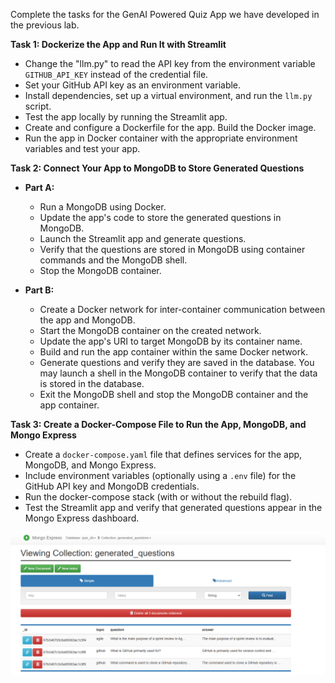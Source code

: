 Complete the tasks for the GenAI Powered Quiz App we have developed in the previous lab.

**Task 1: Dockerize the App and Run It with Streamlit**
  - Change the "llm.py" to  read the API key from the environment variable `GITHUB_API_KEY` instead of the credential file.
  - Set your GitHub API key as an environment variable.
  - Install dependencies, set up a virtual environment, and run the `llm.py` script.
  - Test the app locally by running the Streamlit app.
  - Create and configure a Dockerfile for the app. Build the Docker image.
  - Run the app in Docker container with the appropriate environment variables and test your app.

**Task 2: Connect Your App to MongoDB to Store Generated Questions**
  - **Part A:**  
    - Run a MongoDB using Docker.
    - Update the app's code to store the generated questions in MongoDB.
    - Launch the Streamlit app and generate questions.
    - Verify that the questions are stored in MongoDB using container commands and the MongoDB shell.
    - Stop the MongoDB container.
    
  - **Part B:**  
    - Create a Docker network for inter-container communication between the app and MongoDB.
    - Start the MongoDB container on the created network.
    - Update the app's URI to target MongoDB by its container name.
    - Build and run the app container within the same Docker network.
    - Generate questions and verify they are saved in the database. You may launch a shell in the MongoDB container to verify that the data is stored in the database.
    - Exit the MongoDB shell and stop the MongoDB container and the app container.

**Task 3: Create a Docker-Compose File to Run the App, MongoDB, and Mongo Express**
  - Create a `docker-compose.yaml` file that defines services for the app, MongoDB, and Mongo Express.
  - Include environment variables (optionally using a `.env` file) for the GitHub API key and MongoDB credentials.
  - Run the docker-compose stack (with or without the rebuild flag).
  - Test the Streamlit app and verify that generated questions appear in the Mongo Express dashboard.

![alt text](image-2.png)